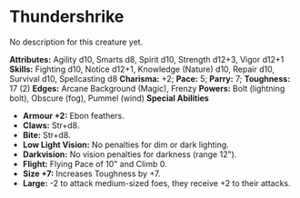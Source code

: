 # Thundershrike

No description for this creature yet.

**Attributes:** Agility d10, Smarts d8, Spirit d10, Strength d12+3,
Vigor d12+1
**Skills:** Fighting d10, Notice d12+1, Knowledge (Nature) d10, Repair
d10, Survival d10, Spellcasting d8
**Charisma:** +2; **Pace:** 5; **Parry:** 7; **Toughness:** 17 (2)
**Edges:** Arcane Background (Magic), Frenzy
**Powers:** Bolt (lightning bolt), Obscure (fog), Pummel (wind)
**Special Abilities**

- **Armour +2:** Ebon feathers.
- **Claws:** Str+d8.
- **Bite:** Str+d8.
- **Low Light Vision:** No penalties for dim or dark lighting.
- **Darkvision:** No vision penalties for darkness (range 12").
- **Flight:** Flying Pace of 10" and Climb 0.
- **Size +7:** Increases Toughness by +7.
- **Large:** -2 to attack medium-sized foes, they receive +2 to their
attacks.
